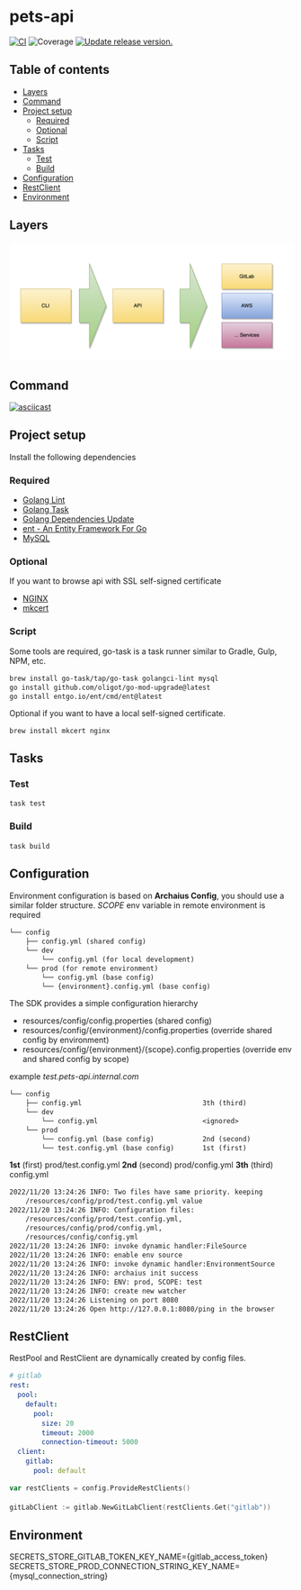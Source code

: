 # pets-api

[![CI](https://github.com/tj-actions/coverage-badge-go/workflows/CI/badge.svg)](https://github.com/tj-actions/coverage-badge-go/actions?query=workflow%3ACI)
![Coverage](https://img.shields.io/badge/Coverage-81.1%25-brightgreen)
[![Update release version.](https://github.com/tj-actions/coverage-badge-go/workflows/Update%20release%20version./badge.svg)](https://github.com/tj-actions/coverage-badge-go/actions?query=workflow%3A%22Update+release+version.%22)

## Table of contents

* [Layers](#layers)
* [Command](#command)
* [Project setup](#project-setup)
    * [Required](#required)
    * [Optional](#optional)
    * [Script](#script)
* [Tasks](#tasks)
    * [Test](#test)
    * [Build](#build)
* [Configuration](#configuration)
* [RestClient](#restclient)
* [Environment](#environment)

## Layers

![layers.png](src/resources/images/layers.png)

## Command

[![asciicast](https://asciinema.org/a/jI7h9PfaAnZBO31Pj9ysD0Ovk.svg)](https://asciinema.org/a/jI7h9PfaAnZBO31Pj9ysD0Ovk)

## Project setup

Install the following dependencies

### Required

- [Golang Lint](https://golangci-lint.run/)
- [Golang Task](https://taskfile.dev/)
- [Golang Dependencies Update](https://github.com/oligot/go-mod-upgrade)
- [ent - An Entity Framework For Go](https://github.com/ent/ent)
- [MySQL](https://www.mysql.com/)

### Optional

If you want to browse api with SSL self-signed certificate

- [NGINX](https://www.nginx.com/)
- [mkcert](https://github.com/FiloSottile/mkcert)

### Script

Some tools are required, go-task is a task runner similar to Gradle, Gulp, NPM, etc.

```shell
brew install go-task/tap/go-task golangci-lint mysql
go install github.com/oligot/go-mod-upgrade@latest
go install entgo.io/ent/cmd/ent@latest
```

Optional if you want to have a local self-signed certificate.

```shell
brew install mkcert nginx
```

## Tasks

### Test

```shell
task test
```

### Build

```shell
task build
```

## Configuration

Environment configuration is based on **Archaius Config**, you should use a similar folder structure.
*SCOPE* env variable in remote environment is required

```
└── config
    ├── config.yml (shared config)
    └── dev
        └── config.yml (for local development)
    └── prod (for remote environment)
        └── config.yml (base config)
        └── {environment}.config.yml (base config)
```

The SDK provides a simple configuration hierarchy

* resources/config/config.properties (shared config)
* resources/config/{environment}/config.properties (override shared config by environment)
* resources/config/{environment}/{scope}.config.properties (override env and shared config by scope)

example *test.pets-api.internal.com*

```
└── config
    ├── config.yml                              3th (third)
    └── dev
        └── config.yml                          <ignored>
    └── prod
        └── config.yml (base config)            2nd (second)
        └── test.config.yml (base config)       1st (first)
```

**1st** (first)   prod/test.config.yml
**2nd** (second)  prod/config.yml
**3th** (third)   config.yml

```
2022/11/20 13:24:26 INFO: Two files have same priority. keeping
    /resources/config/prod/test.config.yml value
2022/11/20 13:24:26 INFO: Configuration files:
    /resources/config/prod/test.config.yml,
    /resources/config/prod/config.yml,
    /resources/config/config.yml
2022/11/20 13:24:26 INFO: invoke dynamic handler:FileSource
2022/11/20 13:24:26 INFO: enable env source
2022/11/20 13:24:26 INFO: invoke dynamic handler:EnvironmentSource
2022/11/20 13:24:26 INFO: archaius init success
2022/11/20 13:24:26 INFO: ENV: prod, SCOPE: test
2022/11/20 13:24:26 INFO: create new watcher
2022/11/20 13:24:26 Listening on port 8080
2022/11/20 13:24:26 Open http://127.0.0.1:8080/ping in the browser
```

## RestClient

RestPool and RestClient are dynamically created by config files.

```yaml
# gitlab
rest:
  pool:
    default:
      pool:
        size: 20
        timeout: 2000
        connection-timeout: 5000
  client:
    gitlab:
      pool: default
```

```go
var restClients = config.ProvideRestClients()

gitLabClient := gitlab.NewGitLabClient(restClients.Get("gitlab"))
```

## Environment

SECRETS_STORE_GITLAB_TOKEN_KEY_NAME={gitlab_access_token}
SECRETS_STORE_PROD_CONNECTION_STRING_KEY_NAME={mysql_connection_string}